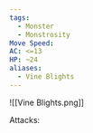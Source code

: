 ```yaml
---
tags:
  - Monster
  - Monstrosity
Move Speed: 
AC: <=13
HP: ~24
aliases:
  - Vine Blights
---
```

![[Vine Blights.png]]

Attacks:
